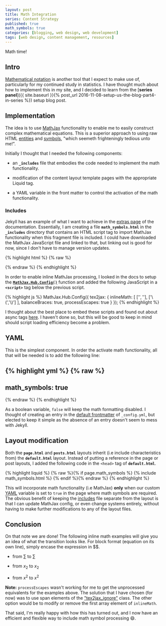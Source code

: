 ```yaml
---
layout: post
title: Math Integration
series: Content Strategy
published: true
math_symbols: true
categories: [blogging, web design, web development]
tags: [web design, content management, resources]
---
```


Math time!

## Intro

[Mathematical notation](https://en.wikipedia.org/wiki/Mathematical_notation) is another tool that I expect to make use of, particularly for my continued study in statistics. I have thought much about how to implement this in my site, and I decided to learn from the [**series panel**]({{ site.baseurl }}{% post_url 2016-11-08-setup-us-the-blog-part4-in-series %}) setup blog post.

##  Implementation

The idea is to use [MathJax](https://www.mathjax.org/) functionality to enable me to easily construct complex mathematical equations. This is a superior approach to using raw HTML [entities](HTML_character_entity_reference) and [symbols](http://www.w3schools.com/html/html_symbols.asp), "which seemeth frighteningly tedious unto me!".

Initially I thought that I needed the following components:

* an **```_includes```** file that embodies the code needed to implement the math functionality.

* modification of the content layout template pages with the appropriate Liquid tag.

* a YAML variable in the front matter to control the activation of the math functionality.

### Includes

Jekyll has an example of what I want to achieve in the [extras page](https://jekyllrb.com/docs/extras/#math-support) of the documentation. Essentially, I am creating a file **```math_symbols.html```** in the **```_includes```** directory that contains an HTML script tag to import MathJax functionality when this fragment file is included. I could have downloaded the MathJax JavaScript file and linked to that, but linking out is good for now, since I don't have to manage version updates.

{% highlight html %}
{% raw %}
<script src="https://cdn.mathjax.org/mathjax/latest/MathJax.js?config=TeX-AMS-MML_HTMLorMML" type="text/javascript"></script>
{% endraw %}
{% endhighlight %}

In order to enable inline MathJax processing, I looked in the docs to setup the [**```MathJax.Hub.Config()```**](http://docs.mathjax.org/en/latest/options/tex2jax.html?highlight=inline) function and added the following JavaScript in a **```<script>```** tag below the previous script.

{% highlight js %}
MathJax.Hub.Config({
  tex2jax: {
    inlineMath: [ ['$','$'], ['\\(','\\)'] ],
    balanceBraces: true,
    processEscapes: true
  }
});
{% endhighlight %}

I thought about the best place to embed these scripts and found out about async tags [here](http://stackoverflow.com/questions/436411/where-is-the-best-place-to-put-script-tags-in-html-markup#24070373). I haven't done so, but this will be good to keep in mind should script loading efficiency become a problem.

## YAML
This is the simplest component. In order the activate math functionality, all that will be needed is to add the following line:

{% highlight yml %}
{% raw %}
---
math_symbols: true
---
{% endraw %}
{% endhighlight %}

As a boolean variable, ```false``` will keep the math formatting disabled. I thought of creating an entry in the [default frontmatter](https://jekyllrb.com/docs/configuration/#front-matter-defaults) of ```_config.yml```, but elected to keep it simple as the absence of an entry doesn't seem to mess with Jekyll.

## Layout modification
Both the **```page.html```** and **```posts.html```** layouts inherit (i.e include characteristics from) the **```default.html```** layout. Instead of putting a reference in the page or post layouts, I added the following code in the ```<head>``` tag of **```default.html```**.

{% highlight liquid %}
{% raw %}{% if page.math_symbols %} 
    {% include math_symbols.html %}
{% endif %}{% endraw %}
{% endhighlight %}

This will incorporate math functionality (i.e MathJax) **only** when our custom [YAML](#yaml) variable is set to ```true``` in the page where math symbols are required. The obvious benefit of keeping the [includes](#includes) file separate from the layout is that I can update MathJax config, or even change systems entirely, without having to make further modifications to any of the layout files.

## Conclusion

On that note we are done! The following inline math examples will give you an idea of what the transition looks like. For block format (equation on its own line), simply encase the expression in <span class="tex2jax_ignore">$$</span>.

* from <span class="tex2jax_ignore">$\sum$</span> to $\sum$

* from <span class="tex2jax_ignore">$x_2$</span> to $x_2$

* from <span class="tex2jax_ignore">$x^2$</span> to $x^2$

**Note:** ```processEscapes``` wasn't working for me to get the unprocessed equivalents for the examples above. The solution that I have chosen (for now) was to use span elements of the ["tex2jax_ignore"](http://stackoverflow.com/questions/8773586/mediawiki-mathjax-need-to-use-escape-x) class. The other option would be to modify or remove the first array element of ```inlineMath```.

That said, I'm really happy with how this has turned out, and I now have an efficient and flexible way to include math symbol processing :smile:.
